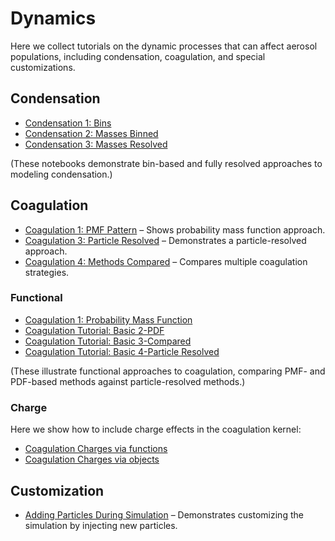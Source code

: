 # Dynamics

Here we collect tutorials on the dynamic processes that can affect aerosol populations, 
including condensation, coagulation, and special customizations.


## Condensation

- [Condensation 1: Bins](Condensation/Condensation_1_Bin.ipynb)
- [Condensation 2: Masses Binned](Condensation/Condensation_2_MassBin.ipynb)
- [Condensation 3: Masses Resolved](Condensation/Condensation_3_MassResolved.ipynb)

(These notebooks demonstrate bin-based and fully resolved approaches to modeling condensation.)

## Coagulation

- [Coagulation 1: PMF Pattern](Coagulation/Coagulation_1_PMF_Pattern.ipynb) – Shows probability mass function approach.
- [Coagulation 3: Particle Resolved](Coagulation/Coagulation_3_Particle_Resolved_Pattern.ipynb) – Demonstrates a particle-resolved approach.
- [Coagulation 4: Methods Compared](Coagulation/Coagulation_4_Compared.ipynb) – Compares multiple coagulation strategies.

### Functional

- [Coagulation 1: Probability Mass Function](Coagulation/Functional/Coagulation_Basic_1_PMF.ipynb)
- [Coagulation Tutorial: Basic 2-PDF](Coagulation/Functional/Coagulation_Basic_2_PDF.ipynb)
- [Coagulation Tutorial: Basic 3-Compared](Coagulation/Functional/Coagulation_Basic_3_compared.ipynb)
- [Coagulation Tutorial: Basic 4-Particle Resolved](Coagulation/Functional/Coagulation_Basic_4_ParticleResolved.ipynb)

(These illustrate functional approaches to coagulation, comparing PMF- and PDF-based methods against particle-resolved methods.)

### Charge

Here we show how to include charge effects in the coagulation kernel:

- [Coagulation Charges via functions](Coagulation/Charge/Coagulation_with_Charge_functional.ipynb)
- [Coagulation Charges via objects](Coagulation/Charge/Coagulation_with_Charge_objects.ipynb)

## Customization

- [Adding Particles During Simulation](Customization/Adding_Particles_During_Simulation.ipynb) – 
  Demonstrates customizing the simulation by injecting new particles.
